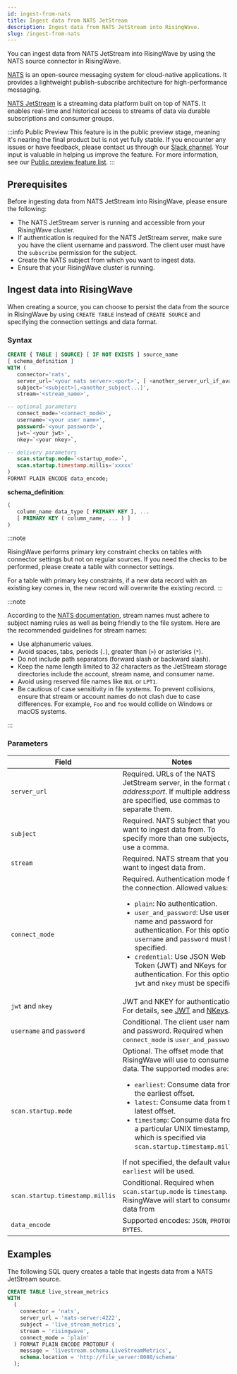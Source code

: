 ```yaml
---
id: ingest-from-nats
title: Ingest data from NATS JetStream
description: Ingest data from NATS JetStream into RisingWave.
slug: /ingest-from-nats
---
```

<head>
  <link rel="canonical" href="https://docs.risingwave.com/docs/current/ingest-from-nats/" />
</head>

You can ingest data from NATS JetStream into RisingWave by using the NATS source connector in RisingWave.

[NATS](https://nats.io/) is an open-source messaging system for cloud-native applications. It provides a lightweight publish-subscribe architecture for high-performance messaging.

[NATS JetStream](https://docs.nats.io/nats-concepts/jetstream) is a streaming data platform built on top of NATS. It enables real-time and historical access to streams of data via durable subscriptions and consumer groups.

:::info Public Preview
This feature is in the public preview stage, meaning it's nearing the final product but is not yet fully stable. If you encounter any issues or have feedback, please contact us through our [Slack channel](https://www.risingwave.com/slack). Your input is valuable in helping us improve the feature. For more information, see our [Public preview feature list](/product-lifecycle/#features-in-the-public-preview-stage).
:::

## Prerequisites

Before ingesting data from NATS JetStream into RisingWave, please ensure the following:

- The NATS JetStream server is running and accessible from your RisingWave cluster.
- If authentication is required for the NATS JetStream server, make sure you have the client username and password. The client user must have the `subscribe` permission for the subject.
- Create the NATS subject from which you want to ingest data.
- Ensure that your RisingWave cluster is running.

## Ingest data into RisingWave

When creating a source, you can choose to persist the data from the source in RisingWave by using `CREATE TABLE` instead of `CREATE SOURCE` and specifying the connection settings and data format.

### Syntax

```sql
CREATE { TABLE | SOURCE} [ IF NOT EXISTS ] source_name
[ schema_definition ]
WITH (
   connector='nats',
   server_url='<your nats server>:<port>', [ <another_server_url_if_available>, ...]
   subject='<subject>[,<another_subject...]',
   stream='<stream_name>',

-- optional parameters
   connect_mode='<connect_mode>',
   username='<your user name>',
   password='<your password>',
   jwt=`<your jwt>`,
   nkey=`<your nkey>`,

-- delivery parameters
   scan.startup.mode=`<startup_mode>`,
   scan.startup.timestamp.millis='xxxxx'
)
FORMAT PLAIN ENCODE data_encode;
```

**schema_definition**:

```sql
(
   column_name data_type [ PRIMARY KEY ], ...
   [ PRIMARY KEY ( column_name, ... ) ]
)
```

:::note

RisingWave performs primary key constraint checks on tables with connector settings but not on regular sources. If you need the checks to be performed, please create a table with connector settings.

For a table with primary key constraints, if a new data record with an existing key comes in, the new record will overwrite the existing record.
:::

:::note

According to the [NATS documentation](https://docs.nats.io/running-a-nats-service/nats_admin/jetstream_admin/naming), stream names must adhere to subject naming rules as well as being friendly to the file system. Here are the recommended guidelines for stream names:

- Use alphanumeric values.
- Avoid spaces, tabs, periods (`.`), greater than (`>`) or asterisks (`*`).
- Do not include path separators (forward slash or backward slash).
- Keep the name length limited to 32 characters as the JetStream storage directories include the account, stream name, and consumer name.
- Avoid using reserved file names like `NUL` or `LPT1`.
- Be cautious of case sensitivity in file systems. To prevent collisions, ensure that stream or account names do not clash due to case differences. For example, `Foo` and `foo` would collide on Windows or macOS systems.

:::

### Parameters

|Field|Notes|
|---|---|
|`server_url`| Required. URLs of the NATS JetStream server, in the format of *address*:*port*. If multiple addresses are specified, use commas to separate them.|
|`subject`| Required. NATS subject that you want to ingest data from. To specify more than one subjects, use a comma.|
|`stream` | Required. NATS stream that you want to ingest data from.|
|`connect_mode`|Required. Authentication mode for the connection. Allowed values: <ul><li>`plain`: No authentication. </li><li>`user_and_password`: Use user name and password for authentication. For this option, `username` and `password` must be specified.</li><li> `credential`: Use JSON Web Token (JWT) and NKeys for authentication. For this option, `jwt` and `nkey` must be specified.</li></ul> |
|`jwt` and `nkey`|JWT and NKEY for authentication. For details, see [JWT](https://docs.nats.io/running-a-nats-service/configuration/securing_nats/auth_intro/jwt) and [NKeys](https://docs.nats.io/running-a-nats-service/configuration/securing_nats/auth_intro/nkey_auth).|
|`username` and `password`| Conditional. The client user name and password. Required when `connect_mode` is `user_and_password`.|
|`scan.startup.mode`|Optional. The offset mode that RisingWave will use to consume data. The supported modes are: <ul><li>`earliest`: Consume data from the earliest offset.</li><li>`latest`: Consume data from the latest offset.</li><li>`timestamp`: Consume data from a particular UNIX timestamp, which is specified via `scan.startup.timestamp.millis`.</li></ul>If not specified, the default value `earliest` will be used.|
|`scan.startup.timestamp.millis`|Conditional. Required when `scan.startup.mode` is `timestamp`. RisingWave will start to consume data from
|`data_encode`| Supported encodes: `JSON`, `PROTOBUF`, `BYTES`. |

## Examples

The following SQL query creates a table that ingests data from a NATS JetStream source.

```sql
CREATE TABLE live_stream_metrics
WITH
  (
    connector = 'nats',
    server_url = 'nats-server:4222',
    subject = 'live_stream_metrics',
    stream = 'risingwave',
    connect_mode = 'plain'
  ) FORMAT PLAIN ENCODE PROTOBUF (
    message = 'livestream.schema.LiveStreamMetrics',
    schema.location = 'http://file_server:8080/schema'
  );
```

